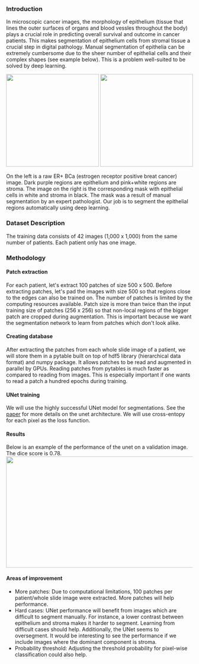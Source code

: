 ### Introduction

In microscopic cancer images, the morphology of epithelium (tissue that lines the outer surfaces of organs and blood vessles throughout the body) plays a crucial role in predicting overall survival and outcome in cancer patients. This makes segmentation of epithelium cells from stromal tissue a crucial step in  digital pathology. Manual segmentation of epithelia can be extremely cumbersome due to the sheer number of epithelial cells and their complex shapes (see example below). This is a problem well-suited to be solved by deep learning.

<p float="left">
<img src="https://github.com/sxk1031/digital_pathology/blob/main/images/12947_00004.jpg" width="250" height="250"/>
<img src="https://github.com/sxk1031/digital_pathology/blob/main/images/12947_00004_mask.png" width="250" height="250"/>
</p>
On the left is a raw ER+ BCa (estrogen receptor positive breat cancer) image. Dark purple regions are epithelium and pink+white regions are stroma. The image on the right is the corresponding mask with epithelial cells in white and stroma in black. The mask was a result of manual segmentation by an expert pathologist. Our job is to segment the epithelial regions automatically using deep learning.

### Dataset Description

The training data consists of 42 images (1,000 x 1,000) from the same number of patients. Each patient only has one image. 

### Methodology

#### Patch extraction

For each patient, let's extract 100 patches of size 500 x 500. Before extracting patches, let's pad the images with size 500 so that regions close to the edges can also be trained on. The number of patches is limited by the computing resources available. Patch size is more than twice than the input training size of patches (256 x 256) so that non-local regions of the bigger patch are cropped during augmentation. This is important because we want the segmentation network to learn from patches which don't look alike.    

#### Creating database

After extracting the patches from each whole slide image of a patient, we will store them in a pytable built on top of hdf5 library (hierarchical data format) and numpy package. It allows patches to be read and augmented in parallel by GPUs. Reading patches from pytables is much faster as compared to reading from images. This is especially important if one wants to read a patch a hundred epochs during training.

#### UNet training

We will use the highly successful UNet model for segmentations. See the [paper](https://arxiv.org/abs/1505.04597) for more details on the unet architecture. We will use cross-entopy for each pixel as the loss function.

#### Results

Below is an example of the performance of the unet on a validation image. The dice score is 0.78.
<img src="https://github.com/sxk1031/digital_pathology/blob/main/images/final_result.png" width="700" height="300"/>          

#### Areas of improvement

* More patches: Due to computational limitations, 100 patches per patient/whole slide image were extracted. More patches will help performance.
* Hard cases: UNet performance will benefit from images which are difficult to segment manually. For instance, a lower contrast between epithelium and stroma makes it harder to segment. Learning from difficult cases should help. Additionally, the UNet seems to oversegment. It would be interesting to see the performance if we include images where the dominant component is stroma.
* Probability threshold: Adjusting the threshold probability for pixel-wise classification could also help.
